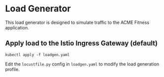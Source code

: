 # Load Generator

This load generator is designed to simulate traffic to the ACME Fitness application.

## Apply load to the Istio Ingress Gateway (default)
```
kubectl apply -f loadgen.yaml
```

Edit the `locustfile.py` config in `loadgen.yaml` to modify the load generation profile.
